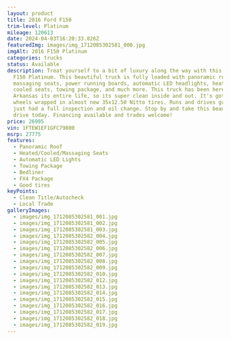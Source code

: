 ```yaml
---
layout: product
title: 2016 Ford F150
trim-level: Platinum
mileage: 120613
date: 2024-04-03T16:20:33.826Z
featuredImg: images/img_1712085302581_000.jpg
imgAlt: 2016 F150 Platinum
categories: trucks
status: Available
description: Treat yourself to a bit of luxury along the way with this 2016 Ford
  F150 Platinum. This beautiful truck is fully loaded with panoramic roof,
  massaging seats, power running boards, automatic LED headlights, heated and
  cooled seats, towing package, and much more. This truck has been here in
  Arkansas its entire life, so its super clean inside and out. It's got 20 inch
  wheels wrapped in almost new 35x12.50 Nitto tires. Runs and drives great and
  just had a full inspection and oil change. Stop by and take this beauty for a
  drive today. Financing available and trades welcome!
price: 26995
vin: 1FTEW1EF1GFC79800
msrp: 27775
features:
  - Panoramic Roof
  - Heated/Cooled/Massaging Seats
  - Automatic LED Lights
  - Towing Package
  - Bedliner
  - FX4 Package
  - Good tires
keyPoints:
  - Clean Title/Autocheck
  - Local Trade
galleryImages:
  - images/img_1712085302581_001.jpg
  - images/img_1712085302581_002.jpg
  - images/img_1712085302581_003.jpg
  - images/img_1712085302582_004.jpg
  - images/img_1712085302582_005.jpg
  - images/img_1712085302582_006.jpg
  - images/img_1712085302582_007.jpg
  - images/img_1712085302582_008.jpg
  - images/img_1712085302582_009.jpg
  - images/img_1712085302582_010.jpg
  - images/img_1712085302582_012.jpg
  - images/img_1712085302582_013.jpg
  - images/img_1712085302582_014.jpg
  - images/img_1712085302582_015.jpg
  - images/img_1712085302582_016.jpg
  - images/img_1712085302582_017.jpg
  - images/img_1712085302582_018.jpg
  - images/img_1712085302582_019.jpg
---
```

